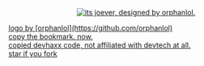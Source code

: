 <p align="center">
<a href="https://github.com/Orphanlol/itsjoever">
    <img alt="its joever, designed by orphanlol." src="https://github.com/Orphanlol/itsjoever/assets/83834491/ecc4d1c8-100d-426e-b909-8290a2e8d3a3">
</p>logo by [orphanlol](https://github.com/orphanlol)<br>
copy the bookmark. now. <br>
copied devhaxx code, not affiliated with devtech at all.<br>
star if you fork 
